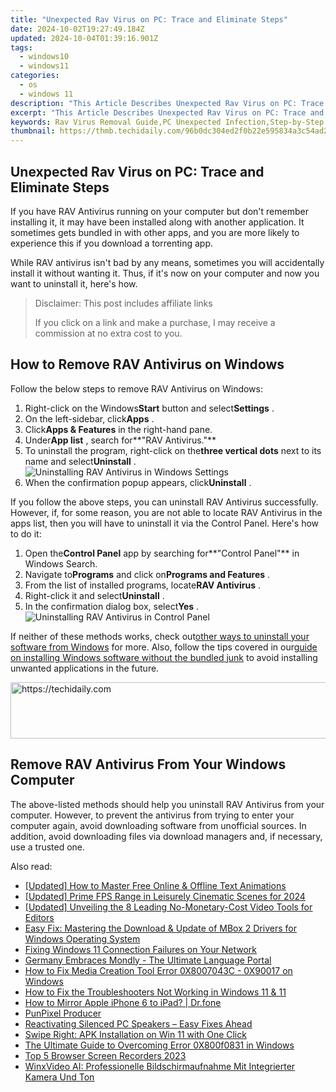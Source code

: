 ```yaml
---
title: "Unexpected Rav Virus on PC: Trace and Eliminate Steps"
date: 2024-10-02T19:27:49.184Z
updated: 2024-10-04T01:39:16.901Z
tags:
  - windows10
  - windows11
categories:
  - os
  - windows 11
description: "This Article Describes Unexpected Rav Virus on PC: Trace and Eliminate Steps"
excerpt: "This Article Describes Unexpected Rav Virus on PC: Trace and Eliminate Steps"
keywords: Rav Virus Removal Guide,PC Unexpected Infection,Step-by-Step RAV Eradication,Eliminate PC Rav Malware,Trace PC Rav Attack,Secure Your PC From Rav,How to Fix PC Rav Virus
thumbnail: https://thmb.techidaily.com/96b0dc304ed2f0b22e595834a3c54ad25662873342662329d5363509351a52f0.jpg
---
```


## Unexpected Rav Virus on PC: Trace and Eliminate Steps

 If you have RAV Antivirus running on your computer but don't remember installing it, it may have been installed along with another application. It sometimes gets bundled in with other apps, and you are more likely to experience this if you download a torrenting app.

 While RAV antivirus isn't bad by any means, sometimes you will accidentally install it without wanting it. Thus, if it's now on your computer and now you want to uninstall it, here's how.

>  Disclaimer: This post includes affiliate links
>
>  If you click on a link and make a purchase, I may receive a commission at no extra cost to you.
>

## How to Remove RAV Antivirus on Windows

Follow the below steps to remove RAV Antivirus on Windows:

1. Right-click on the Windows**Start** button and select**Settings** .
2. On the left-sidebar, click**Apps** .
3. Click**Apps & Features** in the right-hand pane.
4. Under**App list** , search for**"RAV Antivirus."**
5. To uninstall the program, right-click on the**three vertical dots** next to its name and select**Uninstall** .  
![Uninstalling RAV Antivirus in Windows Settings](https://static1.makeuseofimages.com/wordpress/wp-content/uploads/2022/08/Uninstalling-RAV-Antivirus-in-Windows-Settings.jpg)
6. When the confirmation popup appears, click**Uninstall** .

 If you follow the above steps, you can uninstall RAV Antivirus successfully. However, if, for some reason, you are not able to locate RAV Antivirus in the apps list, then you will have to uninstall it via the Control Panel. Here's how to do it:

1. Open the**Control Panel** app by searching for**"Control Panel"** in Windows Search.
2. Navigate to**Programs** and click on**Programs and Features** .
3. From the list of installed programs, locate**RAV Antivirus** .
4. Right-click it and select**Uninstall** .
5. In the confirmation dialog box, select**Yes** .  
![Uninstalling RAV Antivirus in Control Panel](https://static1.makeuseofimages.com/wordpress/wp-content/uploads/2023/03/uninstalling-rav-antivirus.jpg)

 If neither of these methods works, check out[other ways to uninstall your software from Windows](https://www.makeuseof.com/windows-11-different-ways-to-uninstall-software) for more. Also, follow the tips covered in our[guide on installing Windows software without the bundled junk](https://www.makeuseof.com/how-to-install-windows-software-without-the-bundled-junk/) to avoid installing unwanted applications in the future.

<!-- affiliate ads begin -->
<a href="https://aligracehair.sjv.io/c/5597632/1925473/19272" target="_top" id="1925473">
  <img src="//a.impactradius-go.com/display-ad/19272-1925473" border="0" alt="https://techidaily.com" width="728" height="90"/>
</a>
<img height="0" width="0" src="https://aligracehair.sjv.io/i/5597632/1925473/19272" style="position:absolute;visibility:hidden;" border="0" />
<!-- affiliate ads end -->

## Remove RAV Antivirus From Your Windows Computer

 The above-listed methods should help you uninstall RAV Antivirus from your computer. However, to prevent the antivirus from trying to enter your computer again, avoid downloading software from unofficial sources. In addition, avoid downloading files via download managers and, if necessary, use a trusted one.

<ins class="adsbygoogle"
     style="display:block"
     data-ad-format="autorelaxed"
     data-ad-client="ca-pub-7571918770474297"
     data-ad-slot="1223367746"></ins>

<ins class="adsbygoogle"
     style="display:block"
     data-ad-client="ca-pub-7571918770474297"
     data-ad-slot="8358498916"
     data-ad-format="auto"
     data-full-width-responsive="true"></ins>

<span class="atpl-alsoreadstyle">Also read:</span>
<div><ul>
<li><a href="https://some-techniques.techidaily.com/updated-how-to-master-free-online-and-offline-text-animations/"><u>[Updated] How to Master Free Online & Offline Text Animations</u></a></li>
<li><a href="https://fox-glue.techidaily.com/updated-prime-fps-range-in-leisurely-cinematic-scenes-for-2024/"><u>[Updated] Prime FPS Range in Leisurely Cinematic Scenes for 2024</u></a></li>
<li><a href="https://facebook-record-videos.techidaily.com/updated-unveiling-the-8-leading-no-monetary-cost-video-tools-for-editors/"><u>[Updated] Unveiling the 8 Leading No-Monetary-Cost Video Tools for Editors</u></a></li>
<li><a href="https://win-amazing.techidaily.com/easy-fix-mastering-the-download-and-update-of-mbox-2-drivers-for-windows-operating-system/"><u>Easy Fix: Mastering the Download & Update of MBox 2 Drivers for Windows Operating System</u></a></li>
<li><a href="https://win11.techidaily.com/fixing-windows-11-connection-failures-on-your-network/"><u>Fixing Windows 11 Connection Failures on Your Network</u></a></li>
<li><a href="https://mondly-stories.techidaily.com/germany-embraces-mondly-the-ultimate-language-portal/"><u>Germany Embraces Mondly - The Ultimate Language Portal</u></a></li>
<li><a href="https://win11.techidaily.com/how-to-fix-media-creation-tool-error-0x8007043c-0x90017-on-windows/"><u>How to Fix Media Creation Tool Error 0X8007043C - 0X90017 on Windows</u></a></li>
<li><a href="https://win11.techidaily.com/how-to-fix-the-troubleshooters-not-working-in-windows-11-and-11/"><u>How to Fix the Troubleshooters Not Working in Windows 11 & 11</u></a></li>
<li><a href="https://screen-mirror.techidaily.com/how-to-mirror-apple-iphone-6-to-ipad-drfone-by-drfone-ios/"><u>How to Mirror Apple iPhone 6 to iPad? | Dr.fone</u></a></li>
<li><a href="https://vp-tips.techidaily.com/punpixel-producer/"><u>PunPixel Producer</u></a></li>
<li><a href="https://win11.techidaily.com/reactivating-silenced-pc-speakers-easy-fixes-ahead/"><u>Reactivating Silenced PC Speakers – Easy Fixes Ahead</u></a></li>
<li><a href="https://win11.techidaily.com/swipe-right-apk-installation-on-win-11-with-one-click/"><u>Swipe Right: APK Installation on Win 11 with One Click</u></a></li>
<li><a href="https://win11.techidaily.com/the-ultimate-guide-to-overcoming-error-0x800f0831-in-windows/"><u>The Ultimate Guide to Overcoming Error 0X800f0831 in Windows</u></a></li>
<li><a href="https://video-screen-grab.techidaily.com/top-5-browser-screen-recorders-2023/"><u>Top 5 Browser Screen Recorders 2023</u></a></li>
<li><a href="https://vp-tips.techidaily.com/winxvideo-ai-professionelle-bildschirmaufnahme-mit-integrierter-kamera-und-ton/"><u>WinxVideo AI: Professionelle Bildschirmaufnahme Mit Integrierter Kamera Und Ton</u></a></li>
</ul></div>

